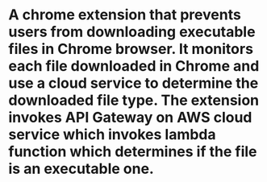 # A chrome extension that prevents users from downloading executable files in Chrome browser. It monitors each file downloaded in Chrome and use a cloud service to determine the downloaded file type. The extension invokes API Gateway on AWS cloud service which invokes lambda function which determines if the file is an executable one.

